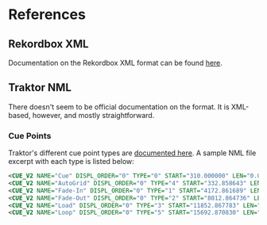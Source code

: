 # References

## Rekordbox XML

Documentation on the Rekordbox XML format can be found [here](https://cdn.rekordbox.com/files/20200410160904/xml_format_list.pdf).

## Traktor NML

There doesn't seem to be official documentation on the format. It is XML-based, however, and mostly straightforward.

### Cue Points

Traktor's different cue point types are [documented here](https://www.native-instruments.com/ni-tech-manuals/traktor-pro-manual/en/advanced-usage-tutorials#cue-point-types). A sample NML file excerpt with each type is listed below:

```xml
<CUE_V2 NAME="Cue" DISPL_ORDER="0" TYPE="0" START="310.000000" LEN="0.000000" REPEATS="-1" HOTCUE="0"></CUE_V2>
<CUE_V2 NAME="AutoGrid" DISPL_ORDER="0" TYPE="4" START="332.858643" LEN="0.000000" REPEATS="-1" HOTCUE="-1"></CUE_V2>
<CUE_V2 NAME="Fade-In" DISPL_ORDER="0" TYPE="1" START="4172.861689" LEN="0.000000" REPEATS="-1" HOTCUE="1"></CUE_V2>
<CUE_V2 NAME="Fade-Out" DISPL_ORDER="0" TYPE="2" START="8012.864736" LEN="0.000000" REPEATS="-1" HOTCUE="2"></CUE_V2>
<CUE_V2 NAME="Load" DISPL_ORDER="0" TYPE="3" START="11852.867783" LEN="0.000000" REPEATS="-1" HOTCUE="3"></CUE_V2>
<CUE_V2 NAME="Loop" DISPL_ORDER="0" TYPE="5" START="15692.870830" LEN="3840.003047" REPEATS="-1" 